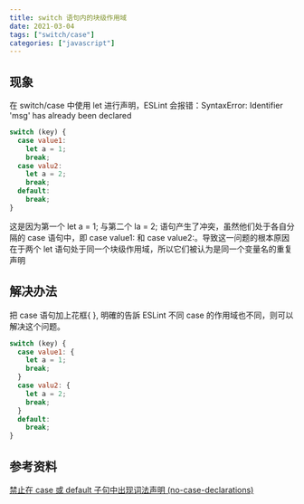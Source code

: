 ```yaml
---
title: switch 语句内的块级作用域
date: 2021-03-04
tags: ["switch/case"]
categories: ["javascript"]
---
```


## 现象

在 switch/case 中使用 let 进行声明，ESLint 会报错：SyntaxError: Identifier 'msg' has already been declared

```javascript
switch (key) {
  case value1:
    let a = 1;
    break;
  case valu2:
    let a = 2;
    break;
  default:
    break;
}
```

这是因为第一个 let a = 1; 与第二个 la = 2; 语句产生了冲突，虽然他们处于各自分隔的 case 语句中，即 case value1: 和 case value2:。导致这一问题的根本原因在于两个 let 语句处于同一个块级作用域，所以它们被认为是同一个变量名的重复声明
<!--more-->
## 解决办法

把 case 语句加上花框{ }, 明確的告訴 ESLint 不同 case 的作用域也不同，则可以解决这个问题。

```javascript
switch (key) {
  case value1: {
    let a = 1;
    break;
  }
  case valu2: {
    let a = 2;
    break;
  }
  default:
    break;
}
```

## 参考资料

[禁止在 case 或 default 子句中出现词法声明 (no-case-declarations)
](https://cn.eslint.org/docs/rules/no-case-declarations)
